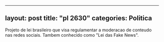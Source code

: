 
---
layout: post
title: "pl 2630"
categories: Politica
---
Projeto de lei brasileiro que visa regulamentar a moderacao de conteudo nas redes sociais. Tambem conhecido como "Lei das Fake News".

